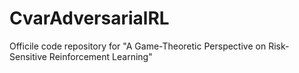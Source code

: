 # CvarAdversarialRL
Officile code repository for "A Game-Theoretic Perspective on Risk-Sensitive Reinforcement Learning"
